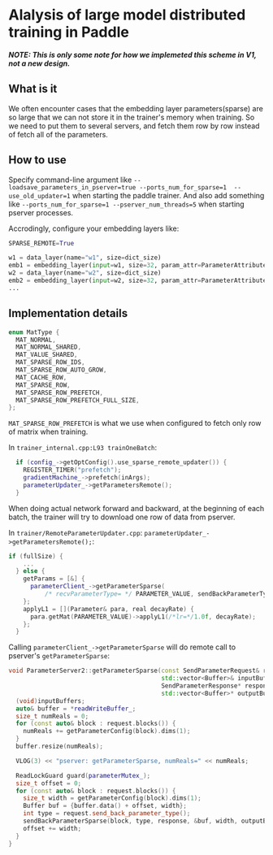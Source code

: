 # Alalysis of large model distributed training in Paddle

***NOTE: This is only some note for how we implemeted this scheme in V1, not a new design.***

## What is it

We often encounter cases that the embedding layer parameters(sparse) are so large that we can not store it in the trainer's memory when training. So we need to put them to several servers, and fetch them row by row instead of fetch all of the parameters.

## How to use

Specify command-line argument like  `--loadsave_parameters_in_pserver=true --ports_num_for_sparse=1  --use_old_updater=1` when starting the paddle trainer. And also add something like `--ports_num_for_sparse=1 --pserver_num_threads=5` when starting pserver processes.

Accrodingly, configure your embedding layers like:

```python
SPARSE_REMOTE=True

w1 = data_layer(name="w1", size=dict_size)
emb1 = embedding_layer(input=w1, size=32, param_attr=ParameterAttribute(sparse_update=SPARSE_REMOTE))
w2 = data_layer(name="w2", size=dict_size)
emb2 = embedding_layer(input=w2, size=32, param_attr=ParameterAttribute(sparse_update=SPARSE_REMOTE))
...
```

## Implementation details

```c++
enum MatType {
  MAT_NORMAL,
  MAT_NORMAL_SHARED,
  MAT_VALUE_SHARED,
  MAT_SPARSE_ROW_IDS,
  MAT_SPARSE_ROW_AUTO_GROW,
  MAT_CACHE_ROW,
  MAT_SPARSE_ROW,
  MAT_SPARSE_ROW_PREFETCH,
  MAT_SPARSE_ROW_PREFETCH_FULL_SIZE,
};
```

`MAT_SPARSE_ROW_PREFETCH` is what we use when configured to fetch only row of matrix when training.

In `trainer_internal.cpp:L93 trainOneBatch`:

```c++
  if (config_->getOptConfig().use_sparse_remote_updater()) {
    REGISTER_TIMER("prefetch");
    gradientMachine_->prefetch(inArgs);
    parameterUpdater_->getParametersRemote();
  }
```

When doing actual network forward and backward, at the beginning of each batch, the trainer will try to download one row of data from pserver.

In `trainer/RemoteParameterUpdater.cpp`: `parameterUpdater_->getParametersRemote();`:

```c++
if (fullSize) {
    ...
  } else {
    getParams = [&] {
      parameterClient_->getParameterSparse(
          /* recvParameterType= */ PARAMETER_VALUE, sendBackParameterType);
    };
    applyL1 = [](Parameter& para, real decayRate) {
      para.getMat(PARAMETER_VALUE)->applyL1(/*lr=*/1.0f, decayRate);
    };
  }
```

Calling `parameterClient_->getParameterSparse` will do remote call to pserver's `getParameterSparse`:

```c++
void ParameterServer2::getParameterSparse(const SendParameterRequest& request,
                                          std::vector<Buffer>& inputBuffers,
                                          SendParameterResponse* response,
                                          std::vector<Buffer>* outputBuffers) {
  (void)inputBuffers;
  auto& buffer = *readWriteBuffer_;
  size_t numReals = 0;
  for (const auto& block : request.blocks()) {
    numReals += getParameterConfig(block).dims(1);
  }
  buffer.resize(numReals);

  VLOG(3) << "pserver: getParameterSparse, numReals=" << numReals;

  ReadLockGuard guard(parameterMutex_);
  size_t offset = 0;
  for (const auto& block : request.blocks()) {
    size_t width = getParameterConfig(block).dims(1);
    Buffer buf = {buffer.data() + offset, width};
    int type = request.send_back_parameter_type();
    sendBackParameterSparse(block, type, response, &buf, width, outputBuffers);
    offset += width;
  }
}
```
